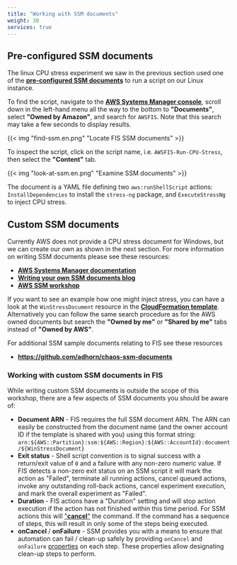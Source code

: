 ```yaml
---
title: "Working with SSM documents"
weight: 30
services: true
---
```


## Pre-configured SSM documents

The linux CPU stress experiment we saw in the previous section used one of the [**pre-configured SSM documents**](https://docs.aws.amazon.com/fis/latest/userguide/actions-ssm-agent.html#fis-ssm-docs) to run a script on our Linux instance. 

To find the script, navigate to the [**AWS Systems Manager console**](https://console.aws.amazon.com/systems-manager/documents?), scroll down in the left-hand menu all the way to the bottom to **"Documents"**, select **"Owned by Amazon"**, and search for `AWSFIS`. Note that this search may take a few seconds to display results.

{{< img "find-ssm.en.png" "Locate FIS SSM documents" >}}

To inspect the script, click on the script name, i.e. `AWSFIS-Run-CPU-Stress`, then select the **"Content"** tab. 

{{< img "look-at-ssm.en.png" "Examine SSM documents" >}}

The document is a YAML file defining two `aws:runShellScript` actions: `InstallDependencies` to install the `stress-ng` package, and `ExecuteStressNg` to inject CPU stress. 

## Custom SSM documents

Currently AWS does not provide a CPU stress document for Windows, but we can create our own as shown in the next section. For more information on writing SSM documents please see these resources:

* [**AWS Systems Manager documentation**](https://docs.aws.amazon.com/systems-manager/latest/userguide/sysman-ssm-docs.html)
* [**Writing your own SSM documents blog**](https://aws.amazon.com/blogs/mt/writing-your-own-aws-systems-manager-documents/)
* [**AWS SSM workshop**](https://workshop.aws-management.tools/ssm/capability_hands-on_labs/documents/)

If you want to see an example how one might inject stress, you can have a look at the `WinStressDocument` resource in the [**CloudFormation template**](https://github.com/aws-samples/aws-fault-injection-simulator-workshop/blob/main/resources/templates/cpu-stress/CPUStressInstances.yaml). Alternatively you can follow the same search procedure as for the AWS owned documents but search the **"Owned by me"** or **"Shared by me"** tabs instead of **"Owned by AWS"**.

For additional SSM sample documents relating to FIS see these resources

* **https://github.com/adhorn/chaos-ssm-documents**

### Working with custom SSM documents in FIS

While writing custom SSM documents is outside the scope of this workshop, there are a few aspects of SSM documents you should be aware of:

* **Document ARN** - FIS requires the full SSM document ARN. The ARN can easily be constructed from the document name (and the owner account ID if the template is shared with you) using this format string: `arn:${AWS::Partition}:ssm:${AWS::Region}:${AWS::AccountId}:document/${WinStressDocument}`
* **Exit status** - Shell script convention is to signal success with a return/exit value of `0` and a failure with any non-zero numeric value. If FIS detects a non-zero exit status on an SSM script it will mark the action as "Failed", terminate all running actions, cancel queued actions, invoke any outstanding roll-back actions, cancel experiment execution, and mark the overall experiment as "Failed".
* **Duration** - FIS actions have a "Duration" setting and will stop action execution if the action has not finished within this time period. For SSM actions this will ["**cancel**"](https://docs.aws.amazon.com/systems-manager/latest/userguide/rc-cancel.html) the command. If the command has a sequence of steps, this will result in only some of the steps being executed. 
* **onCancel** / **onFailure** - SSM provides you with a means to ensure that automation can fail / clean-up safely by providing `onCancel` and `onFailure` [properties](https://docs.aws.amazon.com/systems-manager/latest/userguide/automation-actions.html) on each step. These properties allow designating clean-up steps to perform.

